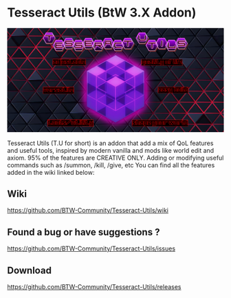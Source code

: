 # Tesseract Utils (BtW 3.X Addon)

<p align="center">
  <img src="image/World Editor Banner1.png?raw=true" alt="Addon's banner" width="800"/>
</p>

Tesseract Utils (T.U for short) is an addon that add a mix of QoL features and useful tools, inspired by modern vanilla and mods like world edit and axiom. 95% of the features are CREATIVE ONLY.
Adding or modifying useful commands such as /summon, /kill, /give, etc
You can find all the features added in the wiki linked below:

## Wiki

https://github.com/BTW-Community/Tesseract-Utils/wiki

## Found a bug or have suggestions ?

https://github.com/BTW-Community/Tesseract-Utils/issues

## Download

https://github.com/BTW-Community/Tesseract-Utils/releases
